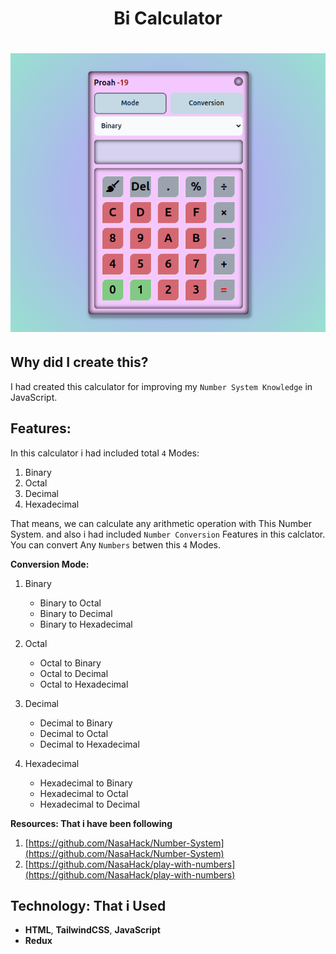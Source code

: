 <h1 align="center">Bi Calculator<h1>

<div align="center">
  <img src="./image/bi-calculator.png">
</div>

## Why did I create this?

I had created this calculator for improving my `Number System Knowledge` in JavaScript.

## Features:

In this calculator i had included total `4` Modes:

1. Binary
2. Octal
3. Decimal
4. Hexadecimal

That means, we can calculate any arithmetic operation with This Number System. and also i had included `Number Conversion` Features in this calclator. You can convert Any `Numbers` betwen this `4` Modes.

**Conversion Mode:**

1. Binary

   - Binary to Octal
   - Binary to Decimal
   - Binary to Hexadecimal

2. Octal

   - Octal to Binary
   - Octal to Decimal
   - Octal to Hexadecimal

3. Decimal

   - Decimal to Binary
   - Decimal to Octal
   - Decimal to Hexadecimal

4. Hexadecimal
   - Hexadecimal to Binary
   - Hexadecimal to Octal
   - Hexadecimal to Decimal

**Resources: That i have been following**

1. [https://github.com/NasaHack/Number-System](https://github.com/NasaHack/Number-System)
2. [https://github.com/NasaHack/play-with-numbers](https://github.com/NasaHack/play-with-numbers)

## Technology: That i Used

- **HTML**, **TailwindCSS**, **JavaScript**
- **Redux**

